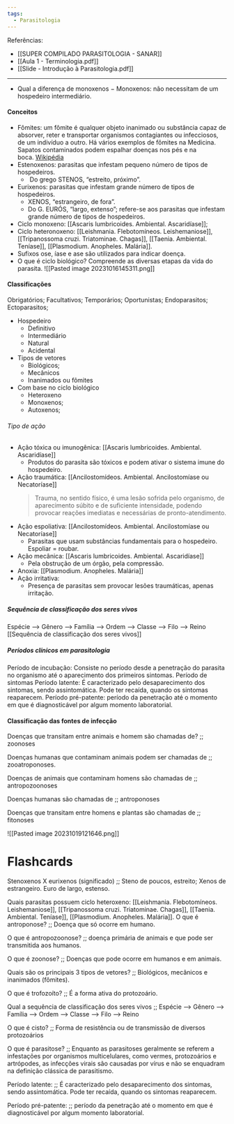 ```yaml
---
tags:
  - Parasitologia
---
```

Referências: 
* [[SUPER COMPILADO PARASITOLOGIA - SANAR]]
* [[Aula 1 - Terminologia.pdf]]
* [[Slide - Introdução à Parasitologia.pdf]]
---
* Qual a diferença de monoxenos 
− Monoxenos: não necessitam de um hospedeiro intermediário.


#### Conceitos
* Fômites: um fômite é qualquer objeto inanimado ou substância capaz de absorver, reter e transportar organismos contagiantes ou infecciosos, de um indivíduo a outro. Há vários exemplos de fômites na Medicina. Sapatos contaminados podem espalhar doenças nos pés e na boca. [Wikipédia](https://pt.wikipedia.org/wiki/F%C3%B4mite)
* Estenoxenos: parasitas que infestam pequeno número de tipos de hospedeiros. 
	*  Do grego STENOS, “estreito, próximo”.
* Eurixenos: parasitas que infestam grande número de tipos de hospedeiros. 
	* XENOS, “estrangeiro, de fora”.
	* Do G. EURÓS, “largo, extenso”; refere-se aos parasitas que infestam grande número de tipos de hospedeiros.
* Ciclo monoxeno: [[Ascaris lumbricoides. Ambiental. Ascaridíase]]; 
* Ciclo heteronoxeno: [[Leishmania. Flebotomíneos. Leishemaniose]], [[Tripanossoma cruzi. Triatominae. Chagas]], [[Taenia. Ambiental. Teníase]], [[Plasmodium. Anopheles. Malária]].
* Sufixos ose, íase e ase são utilizados para indicar doença.
* O que é ciclo biológico? Compreende as diversas etapas da vida do parasita. 
	![[Pasted image 20231016145311.png]]
#### Classificações  
Obrigatórios; 
Facultativos; 
Temporários; 
Oportunistas; 
Endoparasitos; 
Ectoparasitos; 
* Hospedeiro 
	* Definitivo 
	* Intermediário
	* Natural 
	* Acidental
* Tipos de vetores 
	* Biológicos; 
	* Mecânicos
	* Inanimados ou fômites 
* Com base no ciclo biológico 
	* Heteroxeno 
	* Monoxenos; 
	* Autoxenos; 
###### Tipo de ação  
* Ação tóxica ou imunogênica: [[Ascaris lumbricoides. Ambiental. Ascaridíase]]
	* Produtos do parasita são tóxicos e podem ativar o sistema imune do hospedeiro. 
* Ação traumática: [[Ancilostomídeos. Ambiental. Ancilostomíase ou Necatoríase]]
	>Trauma, no sentido físico, é uma lesão sofrida pelo organismo, de aparecimento súbito e de suficiente intensidade, podendo provocar reações imediatas e necessárias de pronto-atendimento.
* Ação espoliativa: [[Ancilostomídeos. Ambiental. Ancilostomíase ou Necatoríase]]
	* Parasitas que usam substâncias fundamentais para o hospedeiro. Espoliar = roubar. 
* Ação mecânica: [[Ascaris lumbricoides. Ambiental. Ascaridíase]]
	* Pela obstrução de um órgão, pela compressão. 
* Anoxia: [[Plasmodium. Anopheles. Malária]]
* Ação irritativa: 
	* Presença de parasitas sem provocar lesões traumáticas, apenas irritação. 
##### Sequência de classificação dos seres vivos 
Espécie --> Gênero --> Família --> Ordem --> Classe --> Filo --> Reino
[[Sequência de classificação dos seres vivos]]
##### Períodos clínicos em parasitologia
Período de incubação: Consiste no período desde a penetração do parasita no organismo até o aparecimento dos primeiros sintomas. 
Período de sintomas
Período latente: É caracterizado pelo desaparecimento dos sintomas, sendo assintomática. Pode ter recaída, quando os sintomas reaparecem. 
Período pré-patente: período da penetração até o momento em que é diagnosticável por algum momento laboratorial. 
#### Classificação das fontes de infecção 
Doenças que transitam entre animais e homem são chamadas de? ;; zoonoses 
<!--SR:!2023-11-17,10,188-->
Doenças humanas que contaminam animais podem ser chamadas de ;; zooatroponoses. 
<!--SR:!2023-11-08,1,168-->
Doenças de animais que contaminam homens são chamadas de ;; antropozoonoses 
<!--SR:!2023-11-08,1,168-->
Doenças humanas são chamadas de ;; antroponoses 
<!--SR:!2023-11-23,24,250-->
Doenças que transitam entre homens e plantas são chamadas de ;; fitonoses
<!--SR:!2023-11-19,20,228-->

![[Pasted image 20231019121646.png]]

# Flashcards 
Stenoxenos X eurixenos (significado) ;; Steno de poucos, estreito; Xenos de estrangeiro. Euro de largo, estenso.  
<!--SR:!2023-11-29,30,290-->
Quais parasitas possuem ciclo heteroxeno: [[Leishmania. Flebotomíneos. Leishemaniose]], [[Tripanossoma cruzi. Triatominae. Chagas]], [[Taenia. Ambiental. Teníase]], [[Plasmodium. Anopheles. Malária]].
O que é antroponose? ;; Doença que só ocorre em humano. 
<!--SR:!2023-11-18,11,228-->
O que é antropozoonose? ;; doença primária de animais e que pode ser transmitida aos humanos. 
<!--SR:!2023-11-18,11,208-->
O que é zoonose? ;; Doenças que pode ocorre em humanos e em animais. 
<!--SR:!2023-11-13,14,248-->
Quais são os principais 3 tipos de vetores? ;; Biológicos, mecânicos e inanimados (fômites).
<!--SR:!2023-11-30,31,288-->
O que é trofozoíto? ;; É a forma ativa do protozoário. 
<!--SR:!2023-11-15,16,270-->
Qual a sequência de classificação dos seres vivos ;; Espécie --> Gênero --> Família --> Ordem --> Classe --> Filo --> Reino
<!--SR:!2023-11-08,9,228-->
O que é cisto? ;; Forma de resistência ou de transmissão de diversos protozoários
<!--SR:!2023-11-26,27,268-->
O que é parasitose? ;; Enquanto as parasitoses geralmente se referem a infestações por organismos multicelulares, como vermes, protozoários e artrópodes, as infecções virais são causadas por vírus e não se enquadram na definição clássica de parasitismo.
<!--SR:!2023-11-11,4,190-->
Período latente: ;; É caracterizado pelo desaparecimento dos sintomas, sendo assintomática. Pode ter recaída, quando os sintomas reaparecem. 
<!--SR:!2023-11-09,2,190-->
Período pré-patente: ;; período da penetração até o momento em que é diagnosticável por algum momento laboratorial. 
<!--SR:!2023-11-20,13,228-->


[^1]: 
[^2]: 